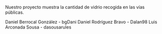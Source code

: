 Nuestro proyecto muestra la cantidad de vidrio recogida en las vías públicas.

Daniel Berrocal González - bgDani
Daniel Rodríguez Bravo - Dalan98
Luis Arconada Sousa - dasousarules